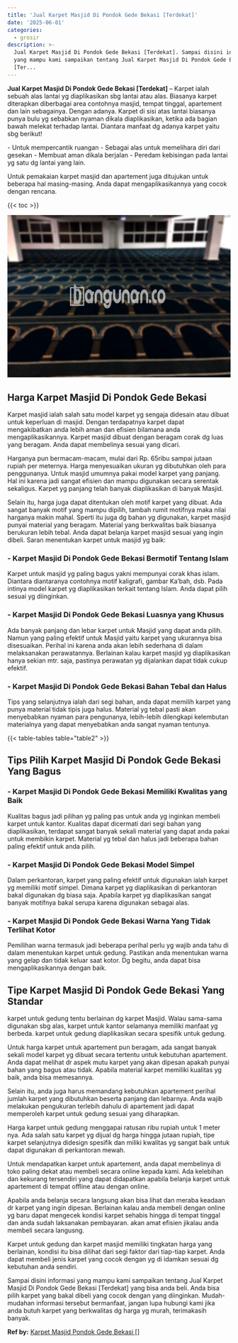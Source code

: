 ```yaml
---
title: 'Jual Karpet Masjid Di Pondok Gede Bekasi [Terdekat]'
date: '2025-06-01'
categories:
  - grosir
description: >-
  Jual Karpet Masjid Di Pondok Gede Bekasi [Terdekat]. Sampai disini informasi
  yang mampu kami sampaikan tentang Jual Karpet Masjid Di Pondok Gede Bekasi
  [Ter...
---
```


**Jual Karpet Masjid Di Pondok Gede Bekasi \[Terdekat\]** – Karpet ialah sebuah alas lantai yg diaplikasikan sbg lantai atau alas. Biasanya karpet diterapkan diberbagai area contohnya masjid, tempat tinggal, apartement dan lain sebagainya. Dengan adanya. Karpet di sisi atas lantai biasanya punya bulu yg sebabkan nyaman dikala diaplikasikan, ketika ada bagian bawah melekat terhadap lantai. Diantara manfaat dg adanya karpet yaitu sbg berikut!

\- Untuk mempercantik ruangan - Sebagai alas untuk memelihara diri dari gesekan - Membuat aman dikala berjalan - Peredam kebisingan pada lantai yg satu dg lantai yang lain.

Untuk pemakaian karpet masjid dan apartement juga ditujukan untuk beberapa hal masing-masing. Anda dapat mengaplikasikannya yang cocok dengan rencana.

{{< toc >}}

![Jual Karpet Masjid Di Pondok Gede Bekasi [Terdekat]](/images/grosir-karpet-murah-66.png)

## Harga Karpet Masjid Di Pondok Gede Bekasi

Karpet masjid ialah salah satu model karpet yg sengaja didesain atau dibuat untuk keperluan di masjid. Dengan terdapatnya karpet dapat mengakibatkan anda lebih aman dan efisien bilamana anda mengaplikasikannya. Karpet masjid dibuat dengan beragam corak dg luas yang beragam. Anda dapat membelinya sesuai yang dicari.

Harganya pun bermacam-macam, mulai dari Rp. 65ribu sampai jutaan rupiah per meternya. Harga menyesuaikan ukuran yg dibutuhkan oleh para penggunanya. Untuk masjid umumnya pakai model karpet yang panjang. Hal ini karena jadi sangat efisien dan mampu digunakan secara serentak sekaligus. Karpet yg panjang telah banyak diaplikasikan di banyak Masjid.

Selain itu, harga juga dapat ditentukan oleh motif karpet yang dibuat. Ada sangat banyak motif yang mampu dipilih, tambah rumit motifnya maka nilai harganya makin mahal. Sperti itu juga dg bahan yg digunakan, karpet masjid punyai material yang beragam. Material yang berkwalitas baik biasanya berukuran lebih tebal. Anda dapat belanja karpet masjid sesuai yang ingin dibeli. Saran menentukan karpet untuk masjid yg baik:

### \- Karpet Masjid Di Pondok Gede Bekasi Bermotif Tentang Islam

Karpet untuk masjid yg paling bagus yakni mempunyai corak khas islam. Diantara diantaranya contohnya motif kaligrafi, gambar Ka’bah, dsb. Pada intinya model karpet yg diaplikasikan terkait tentang Islam. Anda dapat pilih sesuai yg diinginkan.

### \- Karpet Masjid Di Pondok Gede Bekasi Luasnya yang Khusus

Ada banyak panjang dan lebar karpet untuk Masjid yang dapat anda pilih. Namun yang paling efektif untuk Masjid yaitu karpet yang ukurannya bisa disesuaikan. Perihal ini karena anda akan lebih sederhana di dalam melaksanakan perawatannya. Berlainan kalau karpet masjid yg diaplikasikan hanya sekian mtr. saja, pastinya perawatan yg dijalankan dapat tidak cukup efektif.

### \- Karpet Masjid Di Pondok Gede Bekasi Bahan Tebal dan Halus

Tips yang selanjutnya ialah dari segi bahan, anda dapat memilih karpet yang punya material tidak tipis juga halus. Material yg tebal pasti akan menyebabkan nyaman para pengunanya, lebih-lebih dilengkapi kelembutan materialnya yang dapat menyebabkan anda sangat nyaman tentunya.

{{< table-tables table="table2" >}}

## Tips Pilih Karpet Masjid Di Pondok Gede Bekasi Yang Bagus

### \- Karpet Masjid Di Pondok Gede Bekasi Memiliki Kwalitas yang Baik

Kualitas bagus jadi pilihan yg paling pas untuk anda yg inginkan membeli karpet untuk kantor. Kualitas dapat dicermati dari segi bahan yang diaplikasikan, terdapat sangat banyak sekali material yang dapat anda pakai untuk membikin karpet. Material yg tebal dan halus jadi beberapa bahan paling efektif untuk anda pilih.

### \- Karpet Masjid Di Pondok Gede Bekasi Model Simpel

Dalam perkantoran, karpet yang paling efektif untuk digunakan ialah karpet yg memiliki motif simpel. Dimana karpet yg diaplikasikan di perkantoran bakal digunakan dg biasa saja. Apabila karpet yg diaplikasikan sangat banyak motifnya bakal serupa karena digunakan sebagai alas.

### \- Karpet Masjid Di Pondok Gede Bekasi Warna Yang Tidak Terlihat Kotor

Pemilihan warna termasuk jadi beberapa perihal perlu yg wajib anda tahu di dalam menentukan karpet untuk gedung. Pastikan anda menentukan warna yang gelap dan tidak keluar saat kotor. Dg begitu, anda dapat bisa mengaplikasikannya dengan baik.

## Tipe Karpet Masjid Di Pondok Gede Bekasi Yang Standar

karpet untuk gedung tentu berlainan dg karpet Masjid. Walau sama-sama digunakan sbg alas, karpet untuk kantor selamanya memiliki manfaat yg berbeda. karpet untuk gedung diaplikasikan secara spesifik untuk gedung.

Untuk harga karpet untuk apartement pun beragam, ada sangat banyak sekali model karpet yg dibuat secara tertentu untuk kebutuhan apartement. Anda dapat melihat dr aspek mutu karpet yang akan dipesan apakah punyai bahan yang bagus atau tidak. Apabila material karpet memiliki kualitas yg baik, anda bisa memesannya.

Selain itu, anda juga harus memandang kebutuhkan apartement perihal jumlah karpet yang dibutuhkan beserta panjang dan lebarnya. Anda wajib melakukan pengukuran terlebih dahulu di apartement jadi dapat memperoleh karpet untuk gedung sesuai yang diharapkan.

Harga karpet untuk gedung menggapai ratusan ribu rupiah untuk 1 meter nya. Ada salah satu karpet yg dijual dg harga hingga jutaan rupiah, tipe karpet selanjutnya didesign spesifik dan miliki kwalitas yg sangat baik untuk dapat digunakan di perkantoran mewah.

Untuk mendapatkan karpet untuk apartement, anda dapat membelinya di toko paling dekat atau membeli secara online kepada kami. Ada kelebihan dan kekurang tersendiri yang dapat didapatkan apabila belanja karpet untuk apartement di tempat offline atau dengan online.

Apabila anda belanja secara langsung akan bisa lihat dan meraba keadaan dr karpet yang ingin dipesan. Berlainan kalau anda membeli dengan online yg baru dapat mengecek kondisi karpet sehabis hingga di tempat tinggal dan anda sudah laksanakan pembayaran. akan amat efisien jikalau anda membeli secara langusng.

Karpet untuk gedung dan karpet masjid memiliki tingkatan harga yang berlainan, kondisi itu bisa dilihat dari segi faktor dari tiap-tiap karpet. Anda dapat membeli jenis karpet yang cocok dengan yg di idamkan sesuai dg kebutuhan anda sendiri.

Sampai disini informasi yang mampu kami sampaikan tentang Jual Karpet Masjid Di Pondok Gede Bekasi \[Terdekat\] yang bisa anda beli. Anda bisa pilih karpet yang bakal dibeli yang cocok dengan yang diinginkan. Mudah-mudahan informasi tersebut bermanfaat, jangan lupa hubungi kami jika anda butuh karpet yang berkwalitas dg harga yg murah, terimakasih banyak.

**Ref by:**  [Karpet Masjid Pondok Gede Bekasi []](https://id.wikipedia.org/wiki/Karpet)
